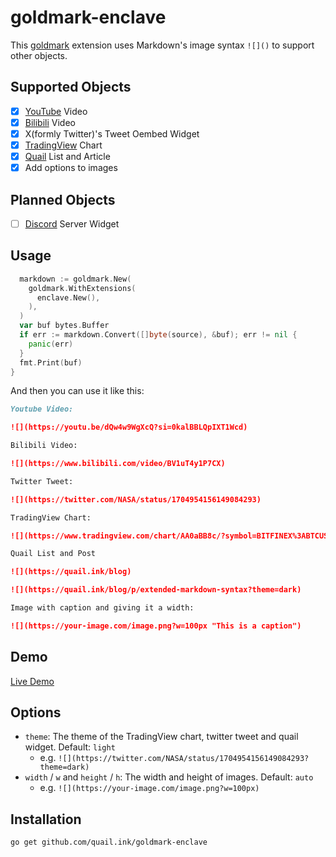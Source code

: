 # goldmark-enclave

This [goldmark](http://github.com/yuin/goldmark) extension uses Markdown's image syntax  `![]()` to support other objects.

## Supported Objects

- [x] [YouTube](https://youtube.com) Video
- [x] [Bilibili](https://bilibili.com) Video
- [x] X(formly Twitter)'s Tweet Oembed Widget
- [x] [TradingView](https://tradingview.com) Chart
- [x] [Quail](https://quail.ink) List and Article
- [x] Add options to images

## Planned Objects

- [ ] [Discord](https://discord.com) Server Widget

## Usage

```go
  markdown := goldmark.New(
    goldmark.WithExtensions(
      enclave.New(),
    ),
  )
  var buf bytes.Buffer
  if err := markdown.Convert([]byte(source), &buf); err != nil {
    panic(err)
  }
  fmt.Print(buf)
}
```

And then you can use it like this:

```md
Youtube Video:

![](https://youtu.be/dQw4w9WgXcQ?si=0kalBBLQpIXT1Wcd)

Bilibili Video:

![](https://www.bilibili.com/video/BV1uT4y1P7CX)

Twitter Tweet:

![](https://twitter.com/NASA/status/1704954156149084293)

TradingView Chart:

![](https://www.tradingview.com/chart/AA0aBB8c/?symbol=BITFINEX%3ABTCUSD)

Quail List and Post

![](https://quail.ink/blog)

![](https://quail.ink/blog/p/extended-markdown-syntax?theme=dark)

Image with caption and giving it a width:

![](https://your-image.com/image.png?w=100px "This is a caption")

```

## Demo

[Live Demo](https://quail.ink/blog/p/extended-markdown-syntax)

## Options

- `theme`: The theme of the TradingView chart, twitter tweet and quail widget. Default: `light`
  - e.g. `![](https://twitter.com/NASA/status/1704954156149084293?theme=dark)`
- `width` / `w` and `height` / `h`: The width and height of images. Default: `auto`
  - e.g. `![](https://your-image.com/image.png?w=100px)`

## Installation

```bash
go get github.com/quail.ink/goldmark-enclave
```
